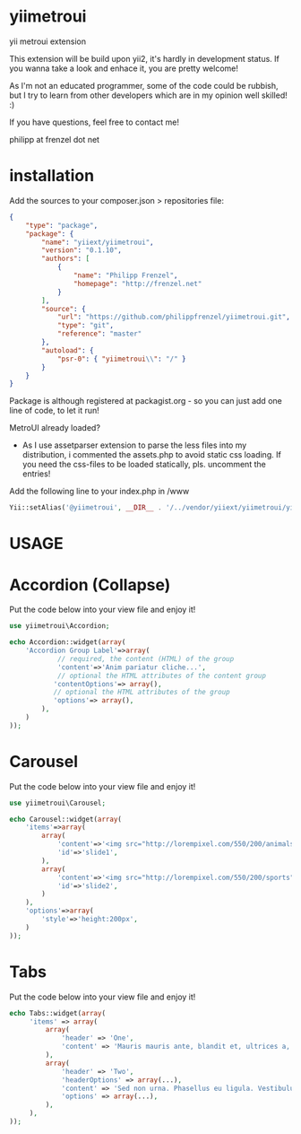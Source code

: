 yiimetroui
==========

yii metroui extension

This extension will be build upon yii2, it's hardly in development status. If you wanna take a look and
enhace it, you are pretty welcome!

As I'm not an educated programmer, some of the code could be rubbish, but I try to learn from other
developers which are in my opinion well skilled! :)

If you have questions, feel free to contact me!

philipp at frenzel dot net

installation
============

Add the sources to your composer.json > repositories file:
```json
{
    "type": "package",
    "package": {
        "name": "yiiext/yiimetroui",
        "version": "0.1.10",
        "authors": [
            {
                "name": "Philipp Frenzel",
                "homepage": "http://frenzel.net"
            }
        ],
        "source": {
            "url": "https://github.com/philippfrenzel/yiimetroui.git",
            "type": "git",
            "reference": "master"
        },
        "autoload": {
            "psr-0": { "yiimetroui\\": "/" }
        }
    }
}
```

Package is although registered at packagist.org - so you can just add one line of code, to let it run!

MetroUI already loaded?
- As I use assetparser extension to parse the less files into my distribution, i commented the assets.php to avoid static css loading. If you need the css-files to be loaded statically, pls. uncomment the entries!

Add the following line to your index.php in /www

```php
Yii::setAlias('@yiimetroui', __DIR__ . '/../vendor/yiiext/yiimetroui/yiimetroui/');
```

USAGE
=====

Accordion (Collapse)
====================

Put the code below into your view file and enjoy it!

```php
use yiimetroui\Accordion;

echo Accordion::widget(array(
	'Accordion Group Label'=>array(
			// required, the content (HTML) of the group
			'content'=>'Anim pariatur cliche...',
			// optional the HTML attributes of the content group
	       'contentOptions'=> array(),
	       // optional the HTML attributes of the group
	       'options'=> array(),
		),
	)
));
```

Carousel
========

Put the code below into your view file and enjoy it!

```php
use yiimetroui\Carousel;

echo Carousel::widget(array(
	'items'=>array(
		array(
			'content'=>'<img src="http://lorempixel.com/550/200/animals"/>',
			'id'=>'slide1',
		),
		array(
			'content'=>'<img src="http://lorempixel.com/550/200/sports"/>',
			'id'=>'slide2',
		)
	),
	'options'=>array(
		'style'=>'height:200px',
	)
));
```

Tabs
====

Put the code below into your view file and enjoy it!

```php
echo Tabs::widget(array(
     'items' => array(
         array(
             'header' => 'One',
             'content' => 'Mauris mauris ante, blandit et, ultrices a, suscipit eget...',
         ),
         array(
             'header' => 'Two',
             'headerOptions' => array(...),
             'content' => 'Sed non urna. Phasellus eu ligula. Vestibulum sit amet purus...',
             'options' => array(...),
         ),
     ),
));
```
